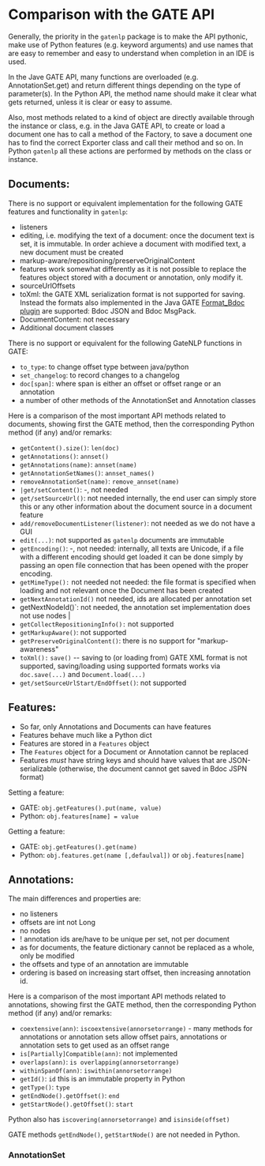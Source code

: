 # Comparison with the GATE API

Generally, the priority in the `gatenlp` package is to make the API
pythonic, make use of Python features (e.g. keyword arguments) and use
names that are easy to remember and easy to understand when completion in
an IDE is used.

In the Jave GATE API, many functions are overloaded (e.g. AnnotationSet.get) and
return different things depending on the type of parameter(s). In the Python
API, the method name should make it clear what gets returned, unless it is
clear or easy to assume.

Also, most methods related to a kind of object are directly available through
the instance or class, e.g. in the Java GATE API, to create or load a document one has
to call a method of the Factory, to save a document one has to find the
correct Exporter class and call their method and so on. In Python `gatenlp`
all these actions are performed by methods on the class or instance.

## Documents:

There is no support or equivalent implementation for the
following GATE features and functionality in `gatenlp`:
* listeners
* editing, i.e. modifying the text of a document: once the document text is set, it is immutable. In order achieve a document with modified text, a new document must be created
* markup-aware/repositioning/preserveOriginalContent
* features work somewhat differently as it is not possible to replace the features object stored with a document or annotation, only modify it. 
* sourceUrlOffsets
* toXml: the GATE XML serialization format is not supported for saving. Instead the formats
  also implemented in the Java GATE [Format_Bdoc plugin](https://github.com/GateNLP/gateplugin-Format_Bdoc)
  are supported: Bdoc JSON and Bdoc MsgPack.
* DocumentContent: not necessary
* Additional document classes

There is no support or equivalent for the following GateNLP functions in GATE:
* `to_type`: to change offset type between java/python
* `set_changelog`: to record changes to a changelog
* `doc[span]`: where span is either an offset or offset range or an annotation
* a number of other methods of the AnnotationSet and Annotation classes

Here is a comparison of the most important API methods related to documents, showing first the GATE method, then the corresponding Python method (if any) and/or remarks:

* `getContent().size()`: `len(doc)`
* `getAnnotations()`: `annset()`
* `getAnnotations(name)`: `annset(name)`
* `getAnnotationSetNames()`: `annset_names()`
* `removeAnnotationSet(name)`: `remove_annset(name)`
* `|get/setContent()`:  -, not needed
* `get/setSourceUrl()`:  not needed internally, the end user can simply store this or any other  information about the document source in a document feature
* `add/removeDocumentListener(listener)`:  not needed as we do not have a GUI 
* `edit(...)`: not supported as `gatenlp` documents are immutable 
* `getEncoding()`: -, not needed: internally, all texts are Unicode, if a file with a different encoding should get loaded it can be done simply by passing an open file connection  that has been opened with the proper encoding. 
* `getMimeType():`  not needed not needed: the file format is specified when loading and not relevant once the Document has been created 
* `getNextAnnotationId()` not needed, ids are allocated per annotation set 
* getNextNodeId()`: not needed, the annotation set implementation does not use nodes |
* `getCollectRepositioningInfo():` not supported 
* `getMarkupAware()`: not supported
* `getPreserveOriginalContent()`: there is no support for "markup-awareness" 
* `toXml():`  `save()` -- saving to (or loading from) GATE XML format is not supported, saving/loading  using supported formats works via `doc.save(...)` and `Document.load(...)` 
* `get/setSourceUrlStart/EndOffset()`: not supported


## Features:

* So far, only Annotations and Documents can have features
* Features behave much like a Python dict
* Features are stored in a `Features` object
* The `Features` object for a Document or Annotation cannot be replaced
* Features *must* have string keys and should have values that are JSON-serializable
  (otherwise, the document cannot get saved in Bdoc JSPN format)

Setting a feature:
* GATE: `obj.getFeatures().put(name, value)`
* Python: `obj.features[name] = value`

Getting a feature:
* GATE: `obj.getFeatures().get(name)`
* Python: `obj.features.get(name [,defaulval])` or `obj.features[name]`

## Annotations:

The main differences and properties are:
* no listeners
* offsets are int not Long
* no nodes
* ! annotation ids are/have to be unique per set, not per document
* as for documents, the feature dictionary cannot be replaced as a whole, only be modified
* the offsets and type of an annotation are immutable
* ordering is based on increasing start offset, then increasing annotation id.

Here is a comparison of the most important API methods related to annotations,  showing first the GATE method, then the corresponding Python method (if any) and/or remarks:

* `coextensive(ann)`: `iscoextensive(annorsetorrange)` - many methods for annotations or annotation sets allow offset pairs, annotations or annotation sets to get used as an offset range
* `is[Partially]Compatible(ann)`: not implemented
* `overlaps(ann)`: `is overlapping(annorsetorrange)`
* `withinSpanOf(ann)`: `iswithin(annorsetorrange)`
* `getId()`: `id` this is an immutable property in Python
* `getType()`: `type`
* `getEndNode().getOffset()`: `end`
* `getStartNode().getOffset()`: `start`

Python also has `iscovering(annorsetorrange)` and `isinside(offset)` 

GATE methods `getEndNode()`, `getStartNode()` are not needed in Python. 

### AnnotationSet

